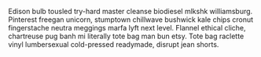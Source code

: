 Edison bulb tousled try-hard master cleanse biodiesel mlkshk williamsburg. Pinterest freegan unicorn, stumptown chillwave bushwick kale chips cronut fingerstache neutra meggings marfa lyft next level. Flannel ethical cliche, chartreuse pug banh mi literally tote bag man bun etsy. Tote bag raclette vinyl lumbersexual cold-pressed readymade, disrupt jean shorts.